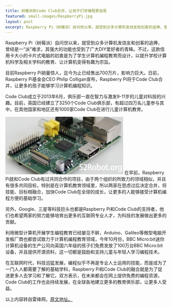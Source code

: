 ```yaml
---
title: 树莓派和Code Club合并，让孩子们学编程更容易
featured: small-images/RaspberryPi.jpg
layout: post
excerpt: Raspberry Pi（树莓派）自问世以来，就受到众多计算机发烧友和创客的追捧，曾经是一“派”难求，其强大的功能也受到了广大DIY爱好者的青睐。不过，这款信用卡大小的卡片式电脑的初衷是为了学生计算机编程教育而设计，以提升学校计算机科学及相关学科的教育、让计算机变得有趣为宗旨。
---
```

Raspberry Pi（树莓派）自问世以来，就受到众多计算机发烧友和创客的追捧，曾经是一“派”难求，其强大的功能也受到了广大DIY爱好者的青睐。不过，这款信用卡大小的卡片式电脑的初衷是为了学生计算机编程教育而设计，以提升学校计算机科学及相关学科的教育、让计算机变得有趣为宗旨。

目前Raspberry Pi销量惊人，迄今为止已经售出700万片，影响力巨大。日前，Raspberry Pi基金会CEO Philip Colligan宣布，Raspberry Pi将于Code Club合并，让更多的孩子能够学习计算机编程知识。

Code Club成立于2013年6月，俱乐部一直在智力与激发9-11岁的儿童对科技的兴趣。目前，英国已经建立了3250个Code Club俱乐部，有超过四万名儿童参与其中，在其他国家和地区还有1000家Code Club在进行儿童计算机教育。

<img src="/assets/small-images/RaspberryPi.jpg" alt="树莓派">
在早前，Raspberry Pi就和Code Club有过共同合作的项目，由于两个组织的所致力的领域相似，并且有很多共同目标，特别是在计算机教育领域里，所以两家在思虑过后决定合并，将技能、目标相融合，加快Code Club在全球的成长，让更多的人能够接受计算机编程方便的基础学习。

另外，Google、三星等科技巨头也都是Raspberry Pi和Code Club的支持者，他们也希望两家的努力能够培育出更多的互联网专业人才，为科技的发展做出更多的贡献。

利用微型计算机开展学生编程教育已经屡见不鲜，Arduino、Galileo等微型电脑开发板厂商也都尝试致力于计算机编程教育领域，今年10月份，BBC Micro:bit迷你计算机设备的生产公司向英国六年级的孩子们免费发放了100万台BBC Micro:bit设备，并且提供开源资料，这一切都是鼓励和支持儿童与年轻人学习编程技术。

在互联网时代，科技迅猛发展，编程似乎不再是专业人士运用的技能，而是成为了一门人人都需要了解的基础学科，Raspberry Pi和Code Club的融合就是为了促进更多人去学习和了解它。双方表示，在未来都会在网上提供免费的编程资源，Code Club的工作也会持续发展，在全球各地建立更多的教育俱乐部，让更多人受益。

以上内容转自雷锋网，<a href="http://www.leiphone.com/news/201511/v45mk4IvHIC0pIwA.html?vs=and410">原文地址。</a>
